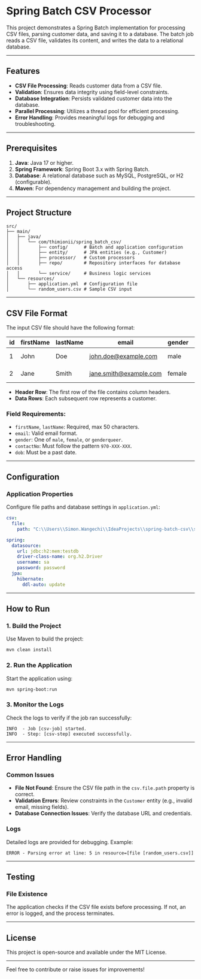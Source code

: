 # Spring Batch CSV Processor

This project demonstrates a Spring Batch implementation for processing CSV files, parsing customer data, and saving it to a database. The batch job reads a CSV file, validates its content, and writes the data to a relational database.

---

## Features
- **CSV File Processing**: Reads customer data from a CSV file.
- **Validation**: Ensures data integrity using field-level constraints.
- **Database Integration**: Persists validated customer data into the database.
- **Parallel Processing**: Utilizes a thread pool for efficient processing.
- **Error Handling**: Provides meaningful logs for debugging and troubleshooting.

---

## Prerequisites
1. **Java**: Java 17 or higher.
2. **Spring Framework**: Spring Boot 3.x with Spring Batch.
3. **Database**: A relational database such as MySQL, PostgreSQL, or H2 (configurable).
4. **Maven**: For dependency management and building the project.

---

## Project Structure
```
src/
├── main/
│   ├── java/
│   │   └── com/thimionii/spring_batch_csv/
│   │       ├── config/      # Batch and application configuration
│   │       ├── entity/      # JPA entities (e.g., Customer)
│   │       ├── processor/   # Custom processors
│   │       ├── repo/        # Repository interfaces for database access
│   │       └── service/     # Business logic services
│   └── resources/
│       ├── application.yml  # Configuration file
│       └── random_users.csv # Sample CSV input
```

---

## CSV File Format

The input CSV file should have the following format:

| id | firstName | lastName | email                     | gender      | contactNo      | country | dob        |
|----|-----------|----------|---------------------------|-------------|----------------|---------|------------|
| 1  | John      | Doe      | john.doe@example.com      | male        | 970-123-456    | USA     | 1980-01-01 |
| 2  | Jane      | Smith    | jane.smith@example.com    | female      | 970-234-567    | Canada  | 1990-02-02 |

- **Header Row**: The first row of the file contains column headers.
- **Data Rows**: Each subsequent row represents a customer.

### Field Requirements:
- `firstName`, `lastName`: Required, max 50 characters.
- `email`: Valid email format.
- `gender`: One of `male`, `female`, or `genderqueer`.
- `contactNo`: Must follow the pattern `970-XXX-XXX`.
- `dob`: Must be a past date.

---

## Configuration

### Application Properties
Configure file paths and database settings in `application.yml`:

```yaml
csv:
  file:
    path: "C:\\Users\\Simon.Wangechi\\IdeaProjects\\spring-batch-csv\\src\\main\\resources\\random_users.csv"

spring:
  datasource:
    url: jdbc:h2:mem:testdb
    driver-class-name: org.h2.Driver
    username: sa
    password: password
  jpa:
    hibernate:
      ddl-auto: update
```

---

## How to Run

### 1. Build the Project
Use Maven to build the project:
```bash
mvn clean install
```

### 2. Run the Application
Start the application using:
```bash
mvn spring-boot:run
```

### 3. Monitor the Logs
Check the logs to verify if the job ran successfully:
```log
INFO  - Job [csv-job] started.
INFO  - Step: [csv-step] executed successfully.
```

---

## Error Handling

### Common Issues
- **File Not Found**: Ensure the CSV file path in the `csv.file.path` property is correct.
- **Validation Errors**: Review constraints in the `Customer` entity (e.g., invalid email, missing fields).
- **Database Connection Issues**: Verify the database URL and credentials.

### Logs
Detailed logs are provided for debugging. Example:
```log
ERROR - Parsing error at line: 5 in resource=[file [random_users.csv]]
```

---

## Testing

### File Existence
The application checks if the CSV file exists before processing. If not, an error is logged, and the process terminates.

---

## License
This project is open-source and available under the MIT License.

--- 
Feel free to contribute or raise issues for improvements!
```
